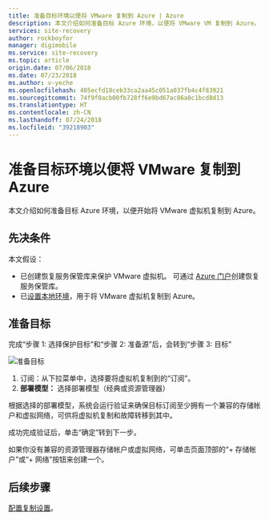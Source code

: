 ```yaml
---
title: 准备目标环境以便将 VMware 复制到 Azure | Azure
description: 本文介绍如何准备目标 Azure 环境，以便将 VMware VM 复制到 Azure。
services: site-recovery
author: rockboyfor
manager: digimobile
ms.service: site-recovery
ms.topic: article
origin.date: 07/06/2018
ms.date: 07/23/2018
ms.author: v-yeche
ms.openlocfilehash: 405ecfd18ceb33ca2aa45c051a037fb4c4f83921
ms.sourcegitcommit: 74f9f0acb00fb728ff6e9bd67ac86a0c1bcd8d13
ms.translationtype: HT
ms.contentlocale: zh-CN
ms.lasthandoff: 07/24/2018
ms.locfileid: "39218903"
---
```

# <a name="prepare-the-target-environment-for-vmware-replication-to-azure"></a>准备目标环境以便将 VMware 复制到 Azure

本文介绍如何准备目标 Azure 环境，以便开始将 VMware 虚拟机复制到 Azure。

## <a name="prerequisites"></a>先决条件

本文假设：
- 已创建恢复服务保管库来保护 VMware 虚拟机。 可通过 [Azure 门户](http://portal.azure.cn "Azure 门户")创建恢复服务保管库。
- 已[设置本地环境](vmware-azure-set-up-source.md)，用于将 VMware 虚拟机复制到 Azure。

## <a name="prepare-target"></a>准备目标

完成“步骤 1: 选择保护目标”和“步骤 2: 准备源”后，会转到“步骤 3: 目标”

![准备目标](./media/vmware-azure-set-up-target/prepare-target-vmware-to-azure.png)

1. 订阅：从下拉菜单中，选择要将虚拟机复制到的“订阅”。
2. **部署模型：** 选择部署模型（经典或资源管理器）

根据选择的部署模型，系统会运行验证来确保目标订阅至少拥有一个兼容的存储帐户和虚拟网络，可供将虚拟机复制和故障转移到其中。

成功完成验证后，单击“确定”转到下一步。

如果你没有兼容的资源管理器存储帐户或虚拟网络，可单击页面顶部的“+ 存储帐户”或“+ 网络”按钮来创建一个。

## <a name="next-steps"></a>后续步骤
[配置复制设置](vmware-azure-set-up-replication.md)。
<!-- Update_Description: update meta properties  -->
